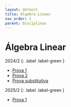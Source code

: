```yaml
---
layout: default
title: Álgebra Linear
nav_order: 1
parent: Disciplinas
---
```


# Álgebra Linear

2024/2
{: .label .label-green }

- [Prova 1](2024/2/prova1.pdf)
- [Prova 2](2024/2/prova2.pdf)
- [Prova substitutiva](2024/2/prova_substitutiva.pdf)

2025/2
{: .label .label-green }

- [Prova 1](2025/2/prova1.pdf)

